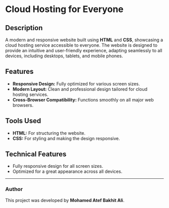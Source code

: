 # Cloud Hosting for Everyone  

## Description  
A modern and responsive website built using **HTML** and **CSS**, showcasing a cloud hosting service accessible to everyone.
The website is designed to provide an intuitive and user-friendly experience, adapting seamlessly to all devices, including desktops, tablets, and mobile phones.  

## Features  
- **Responsive Design:** Fully optimized for various screen sizes.  
- **Modern Layout:** Clean and professional design tailored for cloud hosting services.  
- **Cross-Browser Compatibility:** Functions smoothly on all major web browsers.  

## Tools Used
- **HTML:** For structuring the website.  
- **CSS:** For styling and making the design responsive.  

## Technical Features
- Fully responsive design for all screen sizes.  
- Optimized for a great appearance across all devices.  
---

### Author
This project was developed by **Mohamed Atef Bakhit Ali**.
